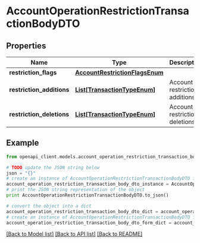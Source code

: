 # AccountOperationRestrictionTransactionBodyDTO


## Properties

Name | Type | Description | Notes
------------ | ------------- | ------------- | -------------
**restriction_flags** | [**AccountRestrictionFlagsEnum**](AccountRestrictionFlagsEnum.md) |  | 
**restriction_additions** | [**List[TransactionTypeEnum]**](TransactionTypeEnum.md) | Account restriction additions. | 
**restriction_deletions** | [**List[TransactionTypeEnum]**](TransactionTypeEnum.md) | Account restriction deletions. | 

## Example

```python
from openapi_client.models.account_operation_restriction_transaction_body_dto import AccountOperationRestrictionTransactionBodyDTO

# TODO update the JSON string below
json = "{}"
# create an instance of AccountOperationRestrictionTransactionBodyDTO from a JSON string
account_operation_restriction_transaction_body_dto_instance = AccountOperationRestrictionTransactionBodyDTO.from_json(json)
# print the JSON string representation of the object
print AccountOperationRestrictionTransactionBodyDTO.to_json()

# convert the object into a dict
account_operation_restriction_transaction_body_dto_dict = account_operation_restriction_transaction_body_dto_instance.to_dict()
# create an instance of AccountOperationRestrictionTransactionBodyDTO from a dict
account_operation_restriction_transaction_body_dto_form_dict = account_operation_restriction_transaction_body_dto.from_dict(account_operation_restriction_transaction_body_dto_dict)
```
[[Back to Model list]](../README.md#documentation-for-models) [[Back to API list]](../README.md#documentation-for-api-endpoints) [[Back to README]](../README.md)


